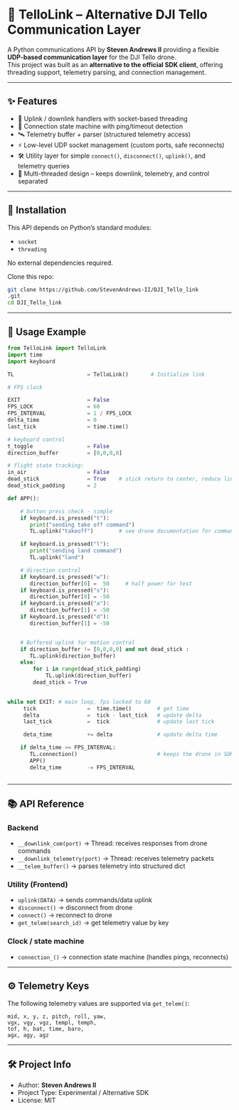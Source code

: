# 🚁 TelloLink – Alternative DJI Tello Communication Layer  

A Python communications API by **Steven Andrews II** providing a flexible **UDP-based communication layer** for the DJI Tello drone.  
This project was built as an **alternative to the official SDK client**, offering threading support, telemetry parsing, and connection management.  

---

## ✨ Features  

- 📡 Uplink / downlink handlers with socket-based threading  
- 🔄 Connection state machine with ping/timeout detection  
- 🛰️ Telemetry buffer + parser (structured telemetry access)  
- ⚡ Low-level UDP socket management (custom ports, safe reconnects)  
- 🛠️ Utility layer for simple `connect()`, `disconnect()`, `uplink()`, and telemetry queries  
- 🔌 Multi-threaded design – keeps downlink, telemetry, and control separated  

---

## 🚀 Installation  

This API depends on Python’s standard modules:  

- `socket`  
- `threading`  

No external dependencies required.  

Clone this repo:  

```bash
git clone https://github.com/StevenAndrews-II/DJI_Tello_link
.git
cd DJI_Tello_link
```

---

## 📖 Usage Example  

```python
from TelloLink import TelloLink
import time
import keyboard

TL                       = TelloLink()       # Initialize link

# FPS clock

EXIT                     = False
FPS_LOCK                 = 60
FPS_INTERVAL             = 1 / FPS_LOCK
delta_time               = 0
last_tick                = time.time()

# keyboard control
t_toggle                 = False
direction_buffer         = [0,0,0,0]

# flight state tracking:
in_air                   = False
dead_stick               = True    # stick return to center, reduce link overhead 
dead_stick_padding       = 2

def APP():

    # button press check - simple
    if keyboard.is_pressed("t"):
       print("sending take off command")
       TL.uplink("takeoff")        # see drone documentation for commands 

    if keyboard.is_pressed("l"):
       print("sending land command")
       TL.uplink("land")

    # direction control
    if keyboard.is_pressed("w"):
       direction_buffer[0] =  50     # half power for test
    if keyboard.is_pressed("s"):
       direction_buffer[0] = -50
    if keyboard.is_pressed("a"):    
       direction_buffer[1] = -50
    if keyboard.is_pressed("d"):
       direction_buffer[1] = -50


    # Buffered uplink for motion control  
    if direction_buffer != [0,0,0,0] and not dead_stick :
       TL.uplink(direction_buffer)
    else:
        for i in range(dead_stick_padding)
            TL.uplink(direction_buffer)
        dead_stick = True
       

while not EXIT: # main loop, fps locked to 60 
     tick                =  time.time()        # get time 
     delta               =  tick - last_tick   # update delta 
     last_tick           =  tick               # update last tick 

     deta_time           += delta              # update delta time 

    if delta_time >= FPS_INTERVAL:             
       TL.connection()                         # keeps the drone in SDK mode 
       APP()
       delta_time        -= FPS_INTERVAL
     

```

---


## 📚 API Reference  

### Backend  
- `__downlink_com(port)` → Thread: receives responses from drone commands  
- `__downlink_telemetry(port)` → Thread: receives telemetry packets  
- `__telem_buffer()` → parses telemetry into structured dict  

### Utility (Frontend)  
- `uplink(DATA)` → sends commands/data uplink  
- `disconnect()` → disconnect from drone  
- `connect()` → reconnect to drone  
- `get_telem(search_id)` → get telemetry value by key

### Clock / state machine
- `connection_()` → connection state machine (handles pings, reconnects)  

---

## ⚙️ Telemetry Keys  

The following telemetry values are supported via `get_telem()`:  

```
mid, x, y, z, pitch, roll, yaw, 
vgx, vgy, vgz, templ, temph, 
tof, h, bat, time, baro, 
agx, agy, agz
```

---

## 🛠️ Project Info  

- Author: **Steven Andrews II**  
- Project Type: Experimental / Alternative SDK  
- License: MIT 
